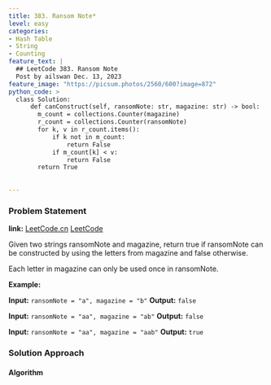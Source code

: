 ```yaml
---
title: 383. Ransom Note*
level: easy
categories:
- Hash Table
- String
- Counting
feature_text: |
  ## LeetCode 383. Ransom Note
  Post by ailswan Dec. 13, 2023
feature_image: "https://picsum.photos/2560/600?image=872"
python_code: >
  class Solution:
      def canConstruct(self, ransomNote: str, magazine: str) -> bool:
        m_count = collections.Counter(magazine)
        r_count = collections.Counter(ransomNote)
        for k, v in r_count.items():
            if k not in m_count:
                return False
            if m_count[k] < v:
                return False
        return True
      
         
---
```


### Problem Statement
**link:**
[LeetCode.cn](https://leetcode.cn/problems/ransom-note/)
[LeetCode](https://leetcode.com/problems/ransom-note/)

Given two strings ransomNote and magazine, return true if ransomNote can be constructed by using the letters from magazine and false otherwise.

Each letter in magazine can only be used once in ransomNote.
 
**Example:**

**Input:** `ransomNote = "a", magazine = "b"`
**Output:** `false`
 
**Input:** `ransomNote = "aa", magazine = "ab"`
**Output:** `false`

**Input:** `ransomNote = "aa", magazine = "aab"`
**Output:** `true`

### Solution Approach
 

#### Algorithm
 